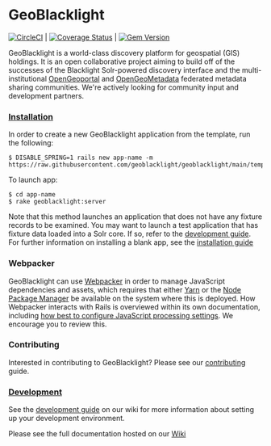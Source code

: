 # GeoBlacklight

[![CircleCI](https://circleci.com/gh/geoblacklight/geoblacklight.svg?style=svg)](https://circleci.com/gh/geoblacklight/geoblacklight) | [![Coverage Status](https://raw.githubusercontent.com/geoblacklight/geoblacklight/coverage-badge/coverage.svg)]() | [![Gem Version](https://img.shields.io/gem/v/geoblacklight.svg)](https://github.com/geoblacklight/geoblacklight/releases)

GeoBlacklight is a world-class discovery platform for geospatial (GIS) holdings. It
is an open collaborative project aiming to build off of the successes
of the Blacklight Solr-powered discovery interface and the
multi-institutional [OpenGeoportal](http://opengeoportal.io/) and [OpenGeoMetadata](https://github.com/opengeometadata) federated metadata sharing
communities. We're actively looking for community input and development partners.

### [Installation](https://github.com/geoblacklight/geoblacklight/wiki/Installation)

In order to create a new GeoBlacklight application from the template, run the following:

```
$ DISABLE_SPRING=1 rails new app-name -m https://raw.githubusercontent.com/geoblacklight/geoblacklight/main/template.rb
```

To launch app:

```
$ cd app-name
$ rake geoblacklight:server
```

Note that this method launches an application that does not have any fixture records to be examined. You may want to launch a test application that has fixture data loaded into a Solr core. If so, refer to the [development guide](https://github.com/geoblacklight/geoblacklight/wiki/Development). For further information on installing a blank app, see the [installation guide](https://github.com/geoblacklight/geoblacklight/wiki/Installation)

### Webpacker
GeoBlacklight can use [Webpacker](https://github.com/rails/webpacker) in order to manage JavaScript dependencies and assets, which requires that either [Yarn](https://yarnpkg.com/) or the [Node Package Manager](https://www.npmjs.com/) be available on the system where this is deployed.  How Webpacker interacts with Rails is overviewed within its own documentation, including [how best to configure JavaScript processing settings](https://github.com/rails/webpacker). We encourage you to review this.

### Contributing
Interested in contributing to GeoBlacklight? Please see our [contributing](CONTRIBUTING.md) guide.

### [Development](https://github.com/geoblacklight/geoblacklight/wiki/Development)

See the [development guide](https://github.com/geoblacklight/geoblacklight/wiki/Development) on our wiki for more information about setting up your development environment.


Please see the full documentation hosted on our [Wiki](https://github.com/geoblacklight/geoblacklight/wiki)
